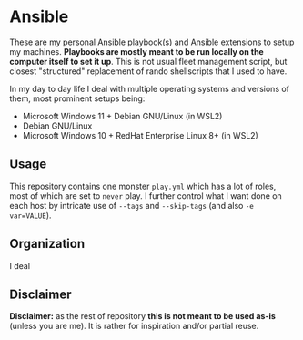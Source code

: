 # Ansible

These are my personal Ansible playbook(s) and Ansible extensions to setup
my machines. **Playbooks are mostly meant to be run locally on the computer
itself to set it up**. This is not usual fleet management script, but closest
"structured" replacement of rando shellscripts that I used to have.

In my day to day life I deal with multiple operating systems and versions of
them, most prominent setups being:

* Microsoft Windows 11 + Debian GNU/Linux (in WSL2)
* Debian GNU/Linux
* Microsoft Windows 10 + RedHat Enterprise Linux 8+ (in WSL2)


## Usage
This repository contains one monster `play.yml` which has a lot of roles, most
of which are set to `never` play. I further control what I want done on each
host by intricate use of `--tags` and `--skip-tags` (and also `-e var=VALUE`).


## Organization
I deal 


## Disclaimer
**Disclaimer:** as the rest of repository **this is not meant to be used
as-is** (unless you are me). It is rather for inspiration and/or partial reuse.
